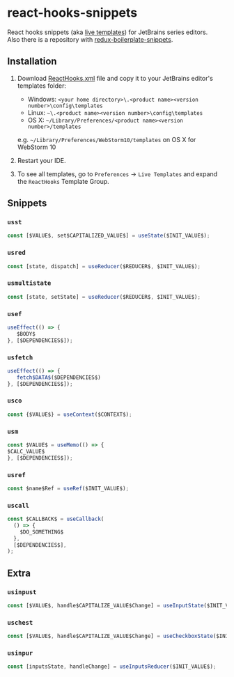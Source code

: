 # react-hooks-snippets

React hooks snippets (aka [live templates](https://www.jetbrains.com/help/idea/2016.1/live-templates.html)) for JetBrains series editors.  
Also there is a repository with [redux-boilerplate-snippets](https://github.com/TanyaIgnatenko/redux-boilerplate-snippets).

## Installation

1. Download [ReactHooks.xml](ReactHooks.xml) file and copy it to your JetBrains editor's templates folder:

    - Windows: `<your home directory>\.<product name><version number>\config\templates`
    - Linux: `~\.<product name><version number>\config\templates`
    - OS X: `~/Library/Preferences/<product name><version number>/templates`

     e.g. `~/Library/Preferences/WebStorm10/templates` on OS X for WebStorm 10

2. Restart your IDE.

3. To see all templates, go to `Preferences` -> `Live Templates` and expand the `ReactHooks` Template Group.


## Snippets

<!--DOC_START-->
### `usst`

```js
const [$VALUE$, set$CAPITALIZED_VALUE$] = useState($INIT_VALUE$); 

```

### `usred`

```js
const [state, dispatch] = useReducer($REDUCER$, $INIT_VALUE$); 

```

### `usmultistate`

```js
const [state, setState] = useReducer($REDUCER$, $INIT_VALUE$); 

```

### `usef`

```js
useEffect(() => {
   $BODY$
}, [$DEPENDENCIES$]);

```

### `usfetch`

```js
useEffect(() => {
   fetch$DATA$($DEPENDENCIES$)
}, [$DEPENDENCIES$]);

```
### `usco`

```js
const {$VALUE$} = useContext($CONTEXT$);

```

### `usm`

```js
const $VALUE$ = useMemo(() => {
$CALC_VALUE$
}, [$DEPENDENCIES$]); 

```

### `usref`

```js
const $name$Ref = useRef($INIT_VALUE$);

```

### `uscall`

```js
const $CALLBACK$ = useCallback(
  () => {
    $DO_SOMETHING$
  },
  [$DEPENDENCIES$],
);

```
## Extra
### `usinpust`

```js
const [$VALUE$, handle$CAPITALIZE_VALUE$Change] = useInputState($INIT_VALUE$); 

```
### `uschest`

```js
const [$VALUE$, handle$CAPITALIZE_VALUE$Change] = useCheckboxState($INIT_VALUE$); 

```

### `usinpur`

```js
const [inputsState, handleChange] = useInputsReducer($INIT_VALUE$); 

```

